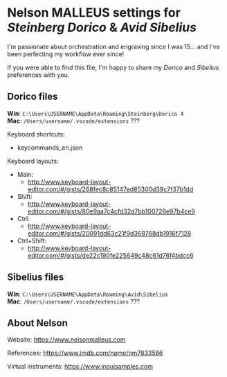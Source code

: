 # Nelson MALLEUS settings for *Steinberg Dorico* & *Avid Sibelius*

I'm passionate about orchestration and engraving since I was 15... and I've been perfecting my workflow ever since!

If you were able to find this file, I'm happy to share my *Dorico* and *Sibelius* preferences with you.

## Dorico files
__Win__: `C:\Users\USERNAME\AppData\Roaming\Steinberg\Dorico 4`  
__Mac__: `/Users/username/.vscode/extensions`  ???

Keyboard shortcuts:
 - keycommands_en.json

Keyboard layouts:
 - Main:
     - http://www.keyboard-layout-editor.com/#/gists/268fec8c85147ed85300d39c7f37b1dd
 - Shift:
     - http://www.keyboard-layout-editor.com/#/gists/80e9aa7c4cfd32d7bb100726e97b4ce9
 - Ctrl:
     - http://www.keyboard-layout-editor.com/#/gists/20091dd63c21f9d368768db1916f7128
 - Ctrl+Shift:
     - http://www.keyboard-layout-editor.com/#/gists/de22c190fe225649c48c61d76f4bdcc6

## Sibelius files
__Win__: `C:\Users\USERNAME\AppData\Roaming\Avid\Sibelius`  
__Mac__: `/Users/username/.vscode/extensions`  ???

## About Nelson

Website: https://www.nelsonmalleus.com

References: https://www.imdb.com/name/nm7833586

Virtual instruments: https://www.inouisamples.com